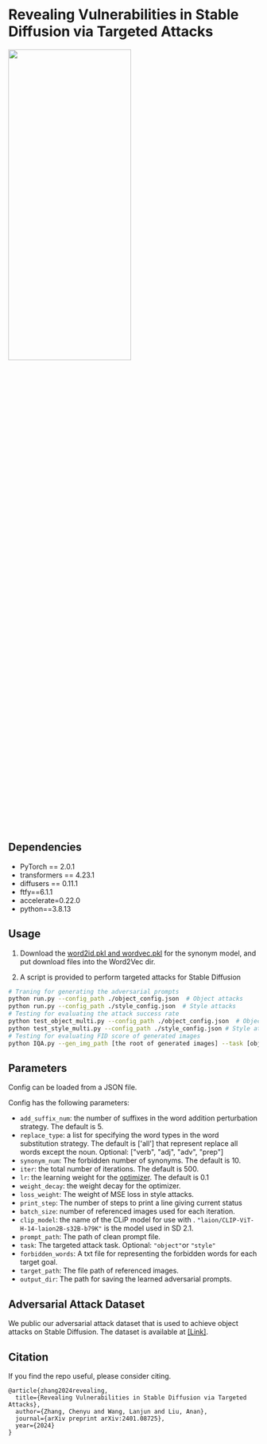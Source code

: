 # Revealing Vulnerabilities in Stable Diffusion via Targeted Attacks

<img src=examples/framework.png  width="70%" height="40%">

## Dependencies

- PyTorch == 2.0.1
- transformers == 4.23.1
- diffusers == 0.11.1
- ftfy==6.1.1
- accelerate=0.22.0
- python==3.8.13

## Usage

1. Download the [word2id.pkl and wordvec.pkl](https://drive.google.com/drive/folders/1tNa91aGf5Y9D0usBN1M-XxbJ8hR4x_Jq?usp=sharing) for the synonym model, and put download files into the Word2Vec dir.

2. A script is provided to perform targeted attacks for Stable Diffusion

```sh
# Traning for generating the adversarial prompts
python run.py --config_path ./object_config.json  # Object attacks
python run.py --config_path ./style_config.json  # Style attacks
# Testing for evaluating the attack success rate
python test_object_multi.py --config_path ./object_config.json  # Object attack 
python test_style_multi.py --config_path ./style_config.json # Style attack
# Testing for evaluating FID score of generated images
python IQA.py --gen_img_path [the root of generated images] --task [object or style] --attack_goal_path [the path of referenced images] --metric image_quality 
```

## Parameters

Config can be loaded from a JSON file. 

Config has the following parameters:

- `add_suffix_num`: the number of suffixes in the word addition perturbation strategy. The default is 5.
- `replace_type`: a list for specifying the word types in the word substitution strategy. The default is ['all'] that represent replace all words except the noun. Optional: ["verb", "adj", "adv", "prep"]
- `synonym_num`: The forbidden number of synonyms. The default is 10.
- `iter`: the total number of iterations. The default is 500.
- `lr`: the learning weight for the [optimizer](https://pytorch.org/docs/stable/generated/torch.optim.AdamW.html). The default is 0.1
- `weight_decay`: the weight decay for the optimizer.
- `loss_weight`: The weight of MSE loss in style attacks.
- `print_step`: The number of steps to print a line giving current status
- `batch_size`: number of referenced images used for each iteration.
- `clip_model`: the name of the CLiP model for use with . `"laion/CLIP-ViT-H-14-laion2B-s32B-b79K"` is the model used in SD 2.1.
- `prompt_path`: The path of clean prompt file.
- `task`: The targeted attack task. Optional: `"object"`or `"style"`
- `forbidden_words`: A txt file for representing the forbidden words for each target goal.
- `target_path`: The file path of referenced images.
- `output_dir`: The path for saving the learned adversarial prompts.



## Adversarial Attack Dataset

We public our adversarial attack dataset that is used to achieve object attacks on Stable Diffusion. The dataset is available at [[Link]](https://github.com/datar001/Attack-Pattern-on-T2I/tree/main/Adversarial_Attack_Dataset).

## Citation

If you find the repo useful, please consider citing.

```
@article{zhang2024revealing,
  title={Revealing Vulnerabilities in Stable Diffusion via Targeted Attacks},
  author={Zhang, Chenyu and Wang, Lanjun and Liu, Anan},
  journal={arXiv preprint arXiv:2401.08725},
  year={2024}
}
```

